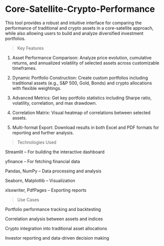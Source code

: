# Core-Satellite-Crypto-Performance
This tool provides a robust and intuitive interface for comparing the performance of traditional and crypto assets in a core-satellite approach, while also allowing users to build and analyze diversified investment portfolios.

> Key Features

1. Asset Performance Comparison: Analyze price evolution, cumulative returns, and annualized volatility of selected assets across customizable timeframes.

2. Dynamic Portfolio Construction: Create custom portfolios including traditional assets (e.g., S&P 500, Gold, Bonds) and crypto allocations with flexible weightings.

3. Advanced Metrics: Get key portfolio statistics including Sharpe ratio, volatility, correlation, and max drawdown.

4. Correlation Matrix: Visual heatmap of correlations between selected assets.

5. Multi-format Export: Download results in both Excel and PDF formats for reporting and further analysis.


> Technologies Used

Streamlit – For building the interactive dashboard

yfinance – For fetching financial data

Pandas, NumPy – Data processing and analysis

Seaborn, Matplotlib – Visualization

xlsxwriter, PdfPages – Exporting reports


> Use Cases

Portfolio performance tracking and backtesting

Correlation analysis between assets and indices

Crypto integration into traditional asset allocations

Investor reporting and data-driven decision making
